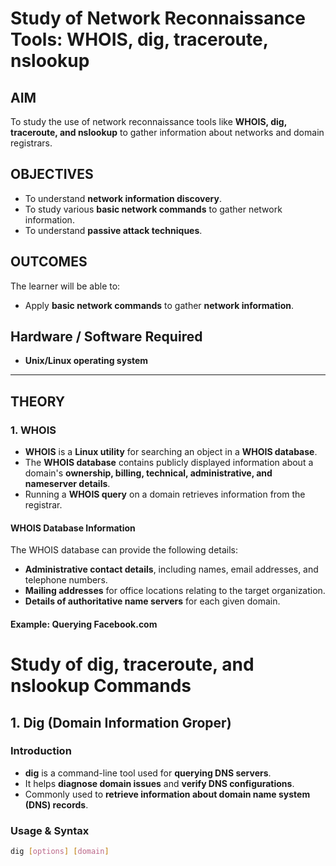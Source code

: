# **Study of Network Reconnaissance Tools: WHOIS, dig, traceroute, nslookup**

## **AIM**  
To study the use of network reconnaissance tools like **WHOIS, dig, traceroute, and nslookup** to gather information about networks and domain registrars.

## **OBJECTIVES**  
- To understand **network information discovery**.  
- To study various **basic network commands** to gather network information.  
- To understand **passive attack techniques**.  

## **OUTCOMES**  
The learner will be able to:  
- Apply **basic network commands** to gather **network information**.  

## **Hardware / Software Required**  
- **Unix/Linux operating system**  

---

## **THEORY**  

### **1. WHOIS**  
- **WHOIS** is a **Linux utility** for searching an object in a **WHOIS database**.  
- The **WHOIS database** contains publicly displayed information about a domain's **ownership, billing, technical, administrative, and nameserver details**.  
- Running a **WHOIS query** on a domain retrieves information from the registrar.  

#### **WHOIS Database Information**  
The WHOIS database can provide the following details:  
- **Administrative contact details**, including names, email addresses, and telephone numbers.  
- **Mailing addresses** for office locations relating to the target organization.  
- **Details of authoritative name servers** for each given domain.  

#### **Example: Querying Facebook.com**  
# **Study of dig, traceroute, and nslookup Commands**

## **1. Dig (Domain Information Groper)**  

### **Introduction**  
- **dig** is a command-line tool used for **querying DNS servers**.  
- It helps **diagnose domain issues** and **verify DNS configurations**.  
- Commonly used to **retrieve information about domain name system (DNS) records**.  

### **Usage & Syntax**  
```sh
dig [options] [domain]

